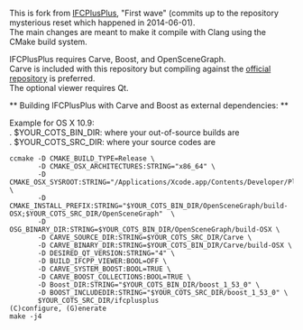 This is fork from [IFCPlusPlus](https://code.google.com/p/ifcplusplus/), "First wave" (commits up to the repository mysterious reset which happened in 2014-06-01).  
The main changes are meant to make it compile with Clang using the CMake build system.  

IFCPlusPlus requires Carve, Boost, and OpenSceneGraph.  
Carve is included with this repository but compiling against the [official repository](https://github.com/VTREEM/Carve) is preferred.  
The optional viewer requires Qt.  

** Building IFCPlusPlus with Carve and Boost as external dependencies: **  

Example for OS X 10.9:    
. $YOUR_COTS_BIN_DIR: where your out-of-source builds are  
. $YOUR_COTS_SRC_DIR: where your source codes are 

    ccmake -D CMAKE_BUILD_TYPE=Release \
           -D CMAKE_OSX_ARCHITECTURES:STRING="x86_64" \
           -D CMAKE_OSX_SYSROOT:STRING="/Applications/Xcode.app/Contents/Developer/Platforms/MacOSX.platform/Developer/SDKs/MacOSX10.9.sdk/" \
           -D CMAKE_INSTALL_PREFIX:STRING="$YOUR_COTS_BIN_DIR/OpenSceneGraph/build-OSX;$YOUR_COTS_SRC_DIR/OpenSceneGraph"  \
           -D OSG_BINARY_DIR:STRING=$YOUR_COTS_BIN_DIR/OpenSceneGraph/build-OSX \
           -D CARVE_SOURCE_DIR:STRING=$YOUR_COTS_SRC_DIR/Carve \
           -D CARVE_BINARY_DIR:STRING=$YOUR_COTS_BIN_DIR/Carve/build-OSX \
           -D DESIRED_QT_VERSION:STRING="4" \
           -D BUILD_IFCPP_VIEWER:BOOL=OFF \
           -D CARVE_SYSTEM_BOOST:BOOL=TRUE \
           -D CARVE_BOOST_COLLECTIONS:BOOL=TRUE \
           -D Boost_DIR:STRING="$YOUR_COTS_BIN_DIR/boost_1_53_0" \
           -D BOOST_INCLUDEDIR:STRING="$YOUR_COTS_SRC_DIR/boost_1_53_0" \
           $YOUR_COTS_SRC_DIR/ifcplusplus
    (C)configure, (G)enerate  
    make -j4  

    